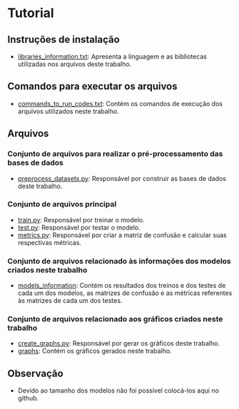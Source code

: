 # Tutorial


## Instruções de instalação

- [libraries_information.txt](informations/libraries_information.txt): Apresenta a linguagem e as bibliotecas utilizadas nos arquivos deste trabalho.


## Comandos para executar os arquivos

- [commands_to_run_codes.txt](informations/commands_to_run_codes.txt): Contém os comandos de execução dos arquivos utilizados neste trabalho.


## Arquivos

### Conjunto de arquivos para realizar o pré-processamento das bases de dados

- [preprocess_datasets.py](code/preprocess_datasets/preprocess_datasets.py): Responsável por construir as bases de dados deste trabalho.


### Conjunto de arquivos principal

- [train.py](code/train.py): Responsável por treinar o modelo.
- [test.py](code/test.py): Responsável por testar o modelo.
- [metrics.py](code/metrics.py): Responsável por criar a matriz de confusão e calcular suas respectivas métricas.


### Conjunto de arquivos relacionado às informações dos modelos criados neste trabalho

- [models_information](informations/models_information): Contém os resultados dos treinos e dos testes de cada um dos modelos, as matrizes de confusão e as métricas referentes às matrizes de cada um dos testes.


### Conjunto de arquivos relacionado aos gráficos criados neste trabalho

- [create_graphs.py](code/create_graphs/create_graphs.py): Responsável por gerar os gráficos deste trabalho.
- [graphs](graphs): Contém os gráficos gerados neste trabalho.


## Observação

- Devido ao tamanho dos modelos não foi possível colocá-los aqui no github.
